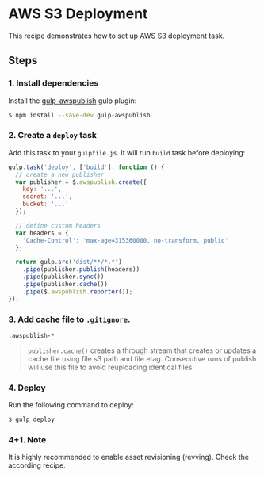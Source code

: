 # AWS S3 Deployment

This recipe demonstrates how to set up AWS S3 deployment task.


## Steps

### 1. Install dependencies

Install the [gulp-awspublish](https://github.com/pgherveou/gulp-awspublish) gulp plugin:

```sh
$ npm install --save-dev gulp-awspublish
```

### 2. Create a `deploy` task

Add this task to your `gulpfile.js`. It will run `build` task before deploying:

```js
gulp.task('deploy', ['build'], function () {
  // create a new publisher
  var publisher = $.awspublish.create({
    key: '...',
    secret: '...',
    bucket: '...'
  });

  // define custom headers
  var headers = {
    'Cache-Control': 'max-age=315360000, no-transform, public'
  };

  return gulp.src('dist/**/*.*')
    .pipe(publisher.publish(headers))
    .pipe(publisher.sync())
    .pipe(publisher.cache())
    .pipe($.awspublish.reporter());
});
```

### 3. Add cache file to `.gitignore`.

```
.awspublish-*
```

> `publisher.cache()` creates a through stream that creates or updates a cache file using file s3 path and file etag. Consecutive runs of publish will use this file to avoid reuploading identical files.

### 4. Deploy

Run the following command to deploy:

```sh
$ gulp deploy
```

###  4+1. Note

It is highly recommended to enable asset revisioning (revving). Check the according recipe.
